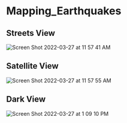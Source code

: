 # Mapping_Earthquakes

## Streets View
![Screen Shot 2022-03-27 at 11 57 41 AM](https://user-images.githubusercontent.com/95504135/160292575-74fc0ba0-471e-493b-95fd-bdbdb44c080c.png)

## Satellite View
![Screen Shot 2022-03-27 at 11 57 55 AM](https://user-images.githubusercontent.com/95504135/160292584-a87ffea5-da22-4760-ad7d-5a423fe911fe.png)

## Dark View
![Screen Shot 2022-03-27 at 1 09 10 PM](https://user-images.githubusercontent.com/95504135/160292591-50c16de5-58eb-47d7-9ead-6ca8869b6c29.png)
